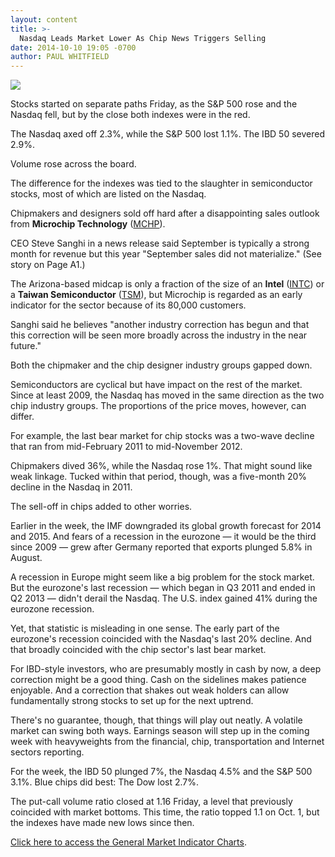 ```yaml
---
layout: content
title: >-
  Nasdaq Leads Market Lower As Chip News Triggers Selling
date: 2014-10-10 19:05 -0700
author: PAUL WHITFIELD
---
```






![](https://www.investors.com/wp-content/uploads/ibd-migrated-images/MPv_141013_635485525305053526.png)









Stocks started on separate paths Friday, as the S&P 500 rose and the Nasdaq fell, but by the close both indexes were in the red.


The Nasdaq axed off 2.3%, while the S&P 500 lost 1.1%. The IBD 50 severed 2.9%.


Volume rose across the board.


The difference for the indexes was tied to the slaughter in semiconductor stocks, most of which are listed on the Nasdaq.


Chipmakers and designers sold off hard after a disappointing sales outlook from **Microchip Technology** ([MCHP](https://research.investors.com/quote.aspx?symbol=MCHP)).


CEO Steve Sanghi in a news release said September is typically a strong month for revenue but this year "September sales did not materialize." (See story on Page A1.)


The Arizona-based midcap is only a fraction of the size of an **Intel** ([INTC](https://research.investors.com/quote.aspx?symbol=INTC)) or a **Taiwan Semiconductor** ([TSM](https://research.investors.com/quote.aspx?symbol=TSM)), but Microchip is regarded as an early indicator for the sector because of its 80,000 customers.


Sanghi said he believes "another industry correction has begun and that this correction will be seen more broadly across the industry in the near future."


Both the chipmaker and the chip designer industry groups gapped down.


Semiconductors are cyclical but have impact on the rest of the market. Since at least 2009, the Nasdaq has moved in the same direction as the two chip industry groups. The proportions of the price moves, however, can differ.


For example, the last bear market for chip stocks was a two-wave decline that ran from mid-February 2011 to mid-November 2012.


Chipmakers dived 36%, while the Nasdaq rose 1%. That might sound like weak linkage. Tucked within that period, though, was a five-month 20% decline in the Nasdaq in 2011.


The sell-off in chips added to other worries.


Earlier in the week, the IMF downgraded its global growth forecast for 2014 and 2015. And fears of a recession in the eurozone — it would be the third since 2009 — grew after Germany reported that exports plunged 5.8% in August.


A recession in Europe might seem like a big problem for the stock market. But the eurozone's last recession — which began in Q3 2011 and ended in Q2 2013 — didn't derail the Nasdaq. The U.S. index gained 41% during the eurozone recession.


Yet, that statistic is misleading in one sense. The early part of the eurozone's recession coincided with the Nasdaq's last 20% decline. And that broadly coincided with the chip sector's last bear market.


For IBD-style investors, who are presumably mostly in cash by now, a deep correction might be a good thing. Cash on the sidelines makes patience enjoyable. And a correction that shakes out weak holders can allow fundamentally strong stocks to set up for the next uptrend.


There's no guarantee, though, that things will play out neatly. A volatile market can swing both ways. Earnings season will step up in the coming week with heavyweights from the financial, chip, transportation and Internet sectors reporting.


For the week, the IBD 50 plunged 7%, the Nasdaq 4.5% and the S&P 500 3.1%. Blue chips did best: The Dow lost 2.7%.


The put-call volume ratio closed at 1.16 Friday, a level that previously coincided with market bottoms. This time, the ratio topped 1.1 on Oct. 1, but the indexes have made new lows since then.


[Click here to access the General Market Indicator Charts](https://www.investors.com/pdf/GMI_101314.pdf).




